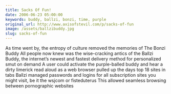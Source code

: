 ```yaml
---
title: Sacks Of Fun!
date: 2006-06-23 05:00:00
keywords: buddy, ballzi, bonzi, time, purple
original_url: http://www.axisofstevil.com/p/sacks-of-fun
image: /assets/ballzibuddy.jpg
slug: sacks-of-fun
---
```


As time went by, the entropy of culture removed the memories of The Bonzi Buddy  All people now knew was the wise-cracking antics of the Ballzi Buddy, the internet’s newest and fastest delivery method for personalized smut on demand  A user could activate the purple-balled buddy and hear a dirty limerick read aloud as a web browser pulled up the days top 18 sites in tabs Ballzi managed passwords and logins for all subscription sites you might visit, be it the wsjcom or fisteduterus This allowed seamless browsing between pornographic websites

